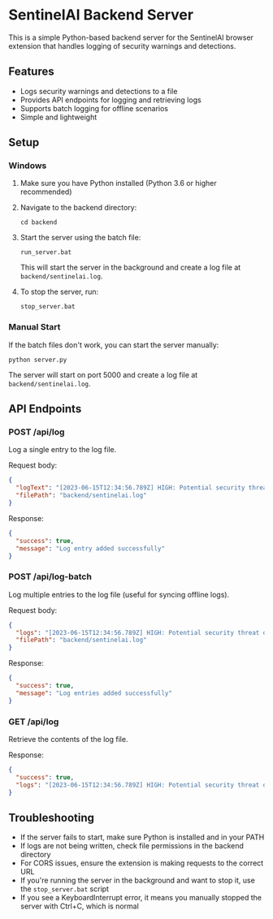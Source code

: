 # SentinelAI Backend Server

This is a simple Python-based backend server for the SentinelAI browser extension that handles logging of security warnings and detections.

## Features

- Logs security warnings and detections to a file
- Provides API endpoints for logging and retrieving logs
- Supports batch logging for offline scenarios
- Simple and lightweight

## Setup

### Windows

1. Make sure you have Python installed (Python 3.6 or higher recommended)
2. Navigate to the backend directory:
   ```
   cd backend
   ```
3. Start the server using the batch file:
   ```
   run_server.bat
   ```
   This will start the server in the background and create a log file at `backend/sentinelai.log`.

4. To stop the server, run:
   ```
   stop_server.bat
   ```

### Manual Start

If the batch files don't work, you can start the server manually:

```
python server.py
```

The server will start on port 5000 and create a log file at `backend/sentinelai.log`.

## API Endpoints

### POST /api/log

Log a single entry to the log file.

Request body:
```json
{
  "logText": "[2023-06-15T12:34:56.789Z] HIGH: Potential security threat detected | URL: https://example.com | Detected Text: suspicious text",
  "filePath": "backend/sentinelai.log"
}
```

Response:
```json
{
  "success": true,
  "message": "Log entry added successfully"
}
```

### POST /api/log-batch

Log multiple entries to the log file (useful for syncing offline logs).

Request body:
```json
{
  "logs": "[2023-06-15T12:34:56.789Z] HIGH: Potential security threat detected | URL: https://example.com | Detected Text: suspicious text\n[2023-06-15T12:35:00.123Z] MEDIUM: Another warning | URL: https://example.com | Detected Text: another text",
  "filePath": "backend/sentinelai.log"
}
```

Response:
```json
{
  "success": true,
  "message": "Log entries added successfully"
}
```

### GET /api/log

Retrieve the contents of the log file.

Response:
```json
{
  "success": true,
  "logs": "[2023-06-15T12:34:56.789Z] HIGH: Potential security threat detected | URL: https://example.com | Detected Text: suspicious text\n[2023-06-15T12:35:00.123Z] MEDIUM: Another warning | URL: https://example.com | Detected Text: another text"
}
```

## Troubleshooting

- If the server fails to start, make sure Python is installed and in your PATH
- If logs are not being written, check file permissions in the backend directory
- For CORS issues, ensure the extension is making requests to the correct URL
- If you're running the server in the background and want to stop it, use the `stop_server.bat` script
- If you see a KeyboardInterrupt error, it means you manually stopped the server with Ctrl+C, which is normal 